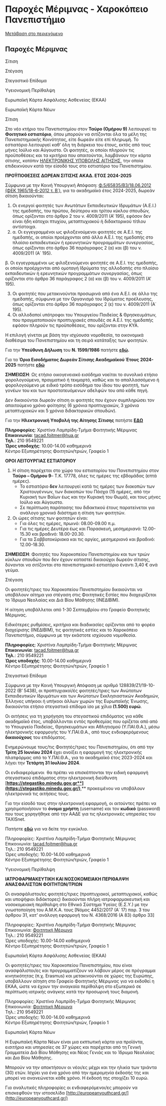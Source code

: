 Παροχές Μέριμνας - Χαροκόπειο Πανεπιστήμιο
=============== 

[Μετάβαση στο περιεχόμενο](https://www.hua.gr/%CF%80%CE%B1%CF%81%CE%BF%CF%87%CE%AD%CF%82-%CE%BC%CE%AD%CF%81%CE%B9%CE%BC%CE%BD%CE%AC%CF%82/#content "Μετάβαση στο περιεχόμενο")

Παροχές Μέριμνας
----------------

Σίτιση

Στέγαση

Στεγαστικό Επίδομα

Υγειονομική Περίθαλψη

Ευρωπαϊκή Κάρτα Ασφάλισης Ασθενείας (ΕΚΑΑ)

Ευρωπαϊκή Κάρτα Νέων

Σίτιση

Στο νέο κτήριο του Πανεπιστημίου στον **Ταύρο (Ομήρου 9)** λειτουργεί το **Φοιτητικό εστιατόριο**, όπου μπορούν να σιτίζονται όλα τα μέλη της Πανεπιστημιακής Κοινότητας, είτε δωρεάν είτε επί πληρωμή. Το εστιατόριο λειτουργεί καθ’ όλη τη διάρκεια του έτους, εκτός από τους μήνες Ιούλιο και Αύγουστο. Οι φοιτητές, οι οποίοι πληρούν τις προϋποθέσεις και τα κριτήρια που απαιτούνται, λαμβάνουν την κάρτα σίτισης, κατόπιν [ΗΛΕΚΤΡΟΝΙΚΗΣ ΥΠΟΒΟΛΗΣ ΑΙΤΗΣΗΣ](https://sitisi.hua.gr/), την οποία επιδεικνύουν κατά την είσοδό τους στο εστιατόριο του Πανεπιστημίου.

**ΠΡΟΫΠΟΘΕΣΕΙΣ ΔΩΡΕΑΝ ΣΙΤΙΣΗΣ ΑΚΑΔ. ΕΤΟΣ 2024-2025**

Σύμφωνα με την Κοινή Υπουργική Απόφαση: [Φ.5/65835/Β3/18.06.2012 (ΦΕΚ 1965/18-6-2012 τ. Β΄)](https://www.hua.gr/wp-content/uploads/2024/09/%CE%A65_68535_%CE%923_18-06-2012_%CE%924%CE%9B%CE%9C9-%CE%9D1%CE%93.pdf), για το ακαδημαϊκό έτος 2024-2025, δωρεάν σίτιση δικαιούνται:

1.  Οι ενεργοί φοιτητές των Ανωτάτων Εκπαιδευτικών Ιδρυμάτων (Α.Ε.Ι.) της ημεδαπής, του πρώτου, δεύτερου και τρίτου κύκλου σπουδών, όπως ορίζονται στο άρθρο 2 του ν. 4009/2011 (Α’ 195), εφόσον δεν είναι ήδη κάτοχοι πτυχίου, μεταπτυχιακού ή διδακτορικού τίτλου αντίστοιχα.
2.  α. Οι εγγεγραμμένοι ως φιλοξενούμενοι φοιτητές σε Α.Ε.Ι. της ημεδαπής, οι οποίοι προέρχονται από άλλα Α.Ε.Ι. της ημεδαπής στο πλαίσιο εκπαιδευτικών ή ερευνητικών προγραμμάτων συνεργασίας, όπως ορίζονται στο άρθρο 36 παράγραφος 2 (α) και (β) του ν. 4009/2011 (Α΄ 195).

β. Οι εγγεγραμμένοι ως φιλοξενούμενοι φοιτητές σε Α.Ε.Ι. της ημεδαπής, οι οποίοι προέρχονται από ομοταγή Ιδρύματα της αλλοδαπής στο πλαίσιο εκπαιδευτικών ή ερευνητικών προγραμμάτων συνεργασίας, όπως ορίζονται στο άρθρο 36 παράγραφος 2 (α) και (β) του ν. 4009/2011 (Α’ 195).

3.  Οι φοιτητές που μετακινούνται προσωρινά από ένα Α.Ε.Ι. σε άλλο της ημεδαπής, σύμφωνα με τον Οργανισμό του Ιδρύματος προέλευσης, όπως ορίζονται στο άρθρο 36 παράγραφος 2 (ε) του ν. 4009/2011 (Α΄ 195).
4.  Οι αλλοδαποί υπότροφοι του Υπουργείου Παιδείας & Θρησκευμάτων, που πραγματοποιούν προπτυχιακές σπουδές σε Α.Ε.Ι. της ημεδαπής εφόσον πληρούν τις προϋποθέσεις, που ορίζονται στην ΚΥΑ.

Η επιλογή γίνεται με βάση την ισχύουσα νομοθεσία, τα οικονομικά διαθέσιμα του Πανεπιστημίου και τη σειρά κατάταξης των φοιτητών.

Για την **Υπεύθυνη Δήλωση** του **Ν. 1599/1986** πατήστε [**εδώ**](https://www.hua.gr/wp-content/uploads/2022/10/y_d_1599.pdf)**.**

Για τα **Όρια Εισοδήματος Δωρεάν Σίτισης Ακαδημαϊκού Έτους** **2024-2025** πατήστε [**εδώ**](https://www.hua.gr/wp-content/uploads/2024/09/%CE%B5%CE%B9%CF%83%CE%BF%CE%B4%CE%B7%CC%81%CE%BC%CE%B1%CF%84%CE%BF%CF%82.pdf)

**ΣΗΜΕΙΩΣΗ**: Ως ετήσιο οικογενειακό εισόδημα νοείται το συνολικό ετήσιο φορολογούμενο, πραγματικό ή τεκμαρτό, καθώς και το απαλλασσόμενο ή φορολογούμενο με ειδικό τρόπο εισόδημα του ίδιου του φοιτητή, των γονέων του και των προστατευόμενων αδελφών του από κάθε πηγή.

Δεν δικαιούνται δωρεάν σίτιση οι φοιτητές που έχουν συμπληρώσει τον απαιτούμενο χρόνο φοίτησης (6 χρόνια προπτυχιακών, 3 χρόνια μεταπτυχιακών και 5 χρόνια διδακτορικών σπουδών).

Για την **Ηλεκτρονική Υποβολή της Αίτησης Σίτισης** πατήστε [**ΕΔΩ**](https://sitisi.hua.gr/)

**Πληροφορίες**: Χριστίνα Λαμπρίδη-Τμήμα Φοιτητικής Μέριμνας  
**Επικοινωνία**: tacad.foitmer@hua.gr  
**Τηλ**.: 210 9549221  
**Ώρες υποδοχής**: 10.00-14.00 καθημερινά  
Κέντρο Εξυπηρέτησης Φοιτητών/τριών, Γραφείο 1

**ΟΡΟΙ ΛΕΙΤΟΥΡΓΙΑΣ ΕΣΤΙΑΤΟΡΙΟΥ**

1.  Η σίτιση παρέχεται στο χώρο του εστιατορίου του Πανεπιστημίου στον **Ταύρο – Ομήρου 9**– Τ.Κ. 17778, όλες τις ημέρες της εβδομάδας (επτά ημέρες).
    *   Το εστιατόριο **δεν** λειτουργεί κατά τις ημέρες των διακοπών των Χριστουγέννων, των διακοπών του Πάσχα (15 ημέρες, από την Κυριακή των Βαΐων έως και την Κυριακή του Θωμά), και τους μήνες Ιούλιο και Αύγουστο.
    *   Σε περίπτωση παράτασης του διδακτικού έτους παρατείνεται για ανάλογο χρονικό διάστημα η σίτιση των φοιτητών.
2.  Οι ώρες σίτισης των φοιτητών είναι:
    *   Για όλες τις ημέρες, πρωινό: 08.00-09.00 π.μ.
    *   Για τις ημέρες Δευτέρα έως και Παρασκευή, μεσημεριανό: 12.00-15.30 και βραδινό: 18.00-20.30.
    *   Για τα Σαββατοκύριακα και τις αργίες, μεσημεριανό και βραδινό: 12.00-18.30.

**ΣΗΜΕΙΩΣΗ**: Φοιτητές του Χαροκοπείου Πανεπιστημίου και των τριών κύκλων σπουδών που δεν έχουν καταστεί δικαιούχοι δωρεάν σίτισης, δύνανται να σιτίζονται στο πανεπιστημιακό εστιατόριο έναντι 3,40 € ανά γεύμα.

Στέγαση

Οι φοιτητές/τριες του Χαροκοπείου Πανεπιστημίου δικαιούνται να υποβάλουν αίτημα για στέγαση στις Φοιτητικές Εστίες που διαχειρίζεται το Ίδρυμα Νεολαίας και Διά Βίου Μάθησης (ΙΝΕΔΙΒΙΜ).

Η αίτηση υποβάλλεται από 1-30 Σεπτεμβρίου στο Γραφείο Φοιτητικής Μέριμνας.

Ειδικότερες ρυθμίσεις, κριτήρια και διαδικασίες ορίζονται από το φορέα διαχείρισης (ΙΝΕΔΙΒΙΜ), τις φοιτητικές εστίες και το Χαροκόπειο Πανεπιστήμιο, σύμφωνα με την εκάστοτε ισχύουσα νομοθεσία.

**Πληροφορίες**: Χριστίνα Λαμπρίδη-Τμήμα Φοιτητικής Μέριμνας  
**Επικοινωνία**: tacad.foitmer@hua.gr  
**Τηλ**.: 210 9549221  
**Ώρες υποδοχής**: 10.00-14.00 καθημερινά  
Κέντρο Εξυπηρέτησης Φοιτητών/τριών, Γραφείο 1

Στεγαστικό Επίδομα

Σύμφωνα με την Κοινή Υπουργική Απόφαση με αριθμό 128839/Ζ1/19-10-2022 (Β’ 5438), οι προπτυχιακοί/ές φοιτητές/τριες των Ανώτατων Εκπαιδευτικών Ιδρυμάτων και των Ανώτατων Εκκλησιαστικών Ακαδημιών, Έλληνες υπήκοοι ή υπήκοοι άλλων χωρών της Ευρωπαϊκής Ένωσης, δικαιούνται ετήσιο στεγαστικό επίδομα ίσο με χίλια **(1.500) ευρώ**.

Οι αιτήσεις για τη χορήγηση του στεγαστικού επιδόματος για κάθε ακαδημαϊκό έτος, υποβάλλονται εντός προθεσμίας που ορίζεται από από το Υπουργείο Παιδείας, Θρησκευμάτων και Αθλητισμού (Υ.ΠΑΙ.Θ.Α.), μέσω ηλεκτρονικής εφαρμογής του Υ.ΠΑΙ.Θ.Α., από τους ενδιαφερόμενους **δικαιούχους** του επιδόματος.

Ενημερώνουμε τους/τις Φοιτητές/τριες του Πανεπιστημίου, ότι από την **Τρίτη 25 Ιουνίου 2024** έχει ανοίξει η εφαρμογή της ηλεκτρονικής πλατφόρμας από το Υ.ΠΑΙ.Θ.Α., για το ακαδημαϊκό έτος 2023-2024 και λήγει την **Τετάρτη 31 Ιουλίου 2024**.

Οι ενδιαφερόμενοι  θα πρέπει να επισκέπτονται την ειδική εφαρμογή στεγαστικού επιδόματος στην ηλεκτρονική διεύθυνση [**https://stegastiko.minedu.gov.gr**](https://stegastiko.minedu.gov.gr/)**,** προκειμένου να υποβάλουν ηλεκτρονικά τις αιτήσεις τους.

Για την είσοδό τους στην ηλεκτρονική εφαρμογή, οι αιτούντες πρέπει να χρησιμοποιήσουν το **όνομα χρήστη** (username) και τον **κωδικό** (password) που τους χορηγήθηκε από την ΑΑΔΕ για τις ηλεκτρονικές υπηρεσίες του TAXISnet.

Πατήστε [**εδώ**](https://www.hua.gr/wp-content/uploads/2024/09/%CF%83%CF%84%CE%B5%CE%B3%CE%B1%CF%83%CF%84%CE%B9%CE%BA%CE%BF%CF%85%CC%81-%CE%B5%CF%80%CE%B9%CE%B4%CE%BF%CC%81%CE%BC%CE%B1%CF%84%CE%BF%CF%82-2023-2024.pdf) για να δείτε την εγκύκλιο.

Πληροφορίες: Χριστίνα Λαμπρίδη-Τμήμα Φοιτητικής Μέριμνας  
Επικοινωνία: tacad.foitmer@hua.gr  
Τηλ.: 210 9549221  
Ώρες υποδοχής: 10.00-14.00 καθημερινά  
Κέντρο Εξυπηρέτησης Φοιτητών/τριών, Γραφείο 1

Υγειονομική Περίθαλψη

**ΙΑΤΡΟΦΑΡΜΑΚΕΥΤΙΚΗ ΚΑΙ ΝΟΣΟΚΟΜΕΙΑΚΗ ΠΕΡΙΘΑΛΨΗ ΑΝΑΣΦΑΛΙΣΤΩΝ ΦΟΙΤΗΤΩΝ/ΤΡΙΩΝ**

Οι ανασφάλιστοι/ες φοιτητές/τριες (προπτυχιακοί, μεταπτυχιακοί, καθώς και υποψήφιοι διδάκτορες) δικαιούνται πλήρη ιατροφαρμακευτική και νοσοκομειακή περίθαλψη στο Εθνικό Σύστημα Υγείας (Ε.Σ.Υ.) με την γνωστοποίηση του Α.Μ.Κ.Α. τους \[Νόμος 4452/2017 (Α΄ 17) παρ. 3 του άρθρου 31, κατ’ ανάλογη εφαρμογή του Ν. 4368/2016 (Α 83) άρθρο 33\]

Πληροφορίες: Χριστίνα Λαμπρίδη-Τμήμα Φοιτητικής Μέριμνας  
Επικοινωνία: [Φοιτητική Μέριμνα](javascript:;)  
Τηλ.: 210 9549221  
Ώρες υποδοχής: 10.00-14.00 καθημερινά  
Κέντρο Εξυπηρέτησης Φοιτητών/τριών, Γραφείο 1

Ευρωπαϊκή Κάρτα Ασφάλισης Ασθενείας (ΕΚΑΑ)

Οι φοιτητές/τριες του Χαροκοπείου Πανεπιστημίου, που είναι ανασφάλιστοι/ες και προγραμματίζουν να λάβουν μέρος σε πρόγραμμα κινητικότητας (π.χ. Erasmus) και μετακινούνται σε χώρες της Ευρώπης, υποβάλλουν αίτηση στο Γραφείο Φοιτητικής Μέριμνας για να εκδοθεί η ΕΚΑΑ, ώστε να έχουν την αναγκαία περίθαλψη στο εξωτερικό σε περίπτωση ιατρικής ανάγκης κατά την προσωρινή τους διαμονή.

Πληροφορίες: Χριστίνα Λαμπρίδη-Τμήμα Φοιτητικής Μέριμνας  
Επικοινωνία: [Φοιτητική Μέριμνα](javascript:;)  
Τηλ.: 210 9549221  
Ώρες υποδοχής: 10.00-14.00 καθημερινά  
Κέντρο Εξυπηρέτησης Φοιτητών/τριών, Γραφείο 1

Ευρωπαϊκή Κάρτα Νέων

Η Ευρωπαϊκή Κάρτα Νέων είναι μια εκπτωτική κάρτα για προϊόντα, εισιτήρια και υπηρεσίες σε 37 χώρες και παρέχεται από τη Γενική Γραμματεία Διά Βίου Μάθησης και Νέας Γενιάς και το Ίδρυμα Νεολαίας και Δια Βίου Μάθησης.

Μπορούν να την αποκτήσουν οι νέοι/ες μέχρι και την ηλικία των τριάντα (30) ετών. Ισχύει για ένα χρόνο από την ημερομηνία έκδοσής της και μπορεί να ανανεώνεται κάθε χρόνο. Η έκδοσή της στοιχίζει 10 ευρώ.

Για αναλυτικές πληροφορίες οι ενδιαφερόμενοι/ες μπορούν να επισκεφθούν την ιστοσελίδα [http://europeanyouthcard.gr/](http://europeanyouthcard.gr/)
